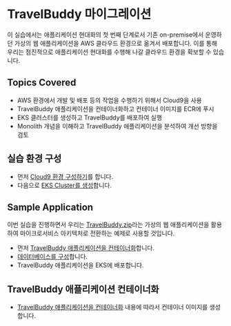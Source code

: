 # TravelBuddy 마이그레이션

이 실습에서는 애플리케이션 현대화의 첫 번째 단계로서 기존 on-premise에서 운영하던 가상의 웹 애플리케이션을 AWS 클라우드 환경으로 옮겨서 배포합니다. 이를 통해 우리는 점진적으로 애플리케이션 현대화를 수행해 나갈 클라우드 환경을 확보할 수 있습니다.

## Topics Covered

- AWS 환경에서 개발 및 배포 등의 작업을 수행하기 위해서 Cloud9을 사용
- TravelBuddy 애플리케이션을 컨테이너화하고 컨테이너 이미지를 ECR에 푸시
- EKS 클러스터를 생성하고 TravelBuddy를 배포하여 실행
- Monolith 개념을 이해하고 TravelBuddy 애플리케이션을 분석하여 개선 방향을 검토

## 실습 환경 구성

- 먼저 [Cloud9 환경 구성하기](./docs/cloud9.md)를 합니다.
- 다음으로 [EKS Cluster를 생성](./docs/eks-cluster.md)합니다.

## Sample Application

이번 실습을 진행하면서 우리는 [TravelBuddy.zip](https://workshops.devax.academy/monoliths-to-microservices/module1/files/TravelBuddy.zip)라는 가상의 웹 애플리케이션을 활용하여 마이크로서비스 아키텍처로 전환하는 예제로 사용할 것입니다.

- 먼저 [TravelBuddy 애플리케이션을 컨테이너화](./docs/containerize.md)합니다.
- [데이터베이스를 구성](./docs/database.md)합니다.
- TravelBuddy 애플리케이션을 EKS에 배포합니다.

## TravelBuddy 애플리케이션 컨테이너화

- [TravelBuddy 애플리케이션을 컨테이너화](./docs/containerize.md) 내용에 따라서 컨테이너 이미지를 생성합니다.
